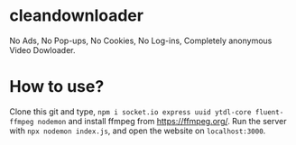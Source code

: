 # cleandownloader
No Ads, No Pop-ups, No Cookies, No Log-ins, Completely anonymous Video Dowloader.

# How to use?
Clone this git and type, `npm i socket.io express uuid ytdl-core fluent-ffmpeg nodemon` and install ffmpeg from https://ffmpeg.org/.
Run the server with `npx nodemon index.js`, and open the website on `localhost:3000`.
